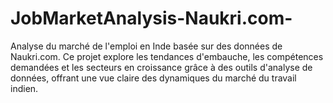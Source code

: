 # JobMarketAnalysis-Naukri.com-
Analyse du marché de l'emploi en Inde basée sur des données de Naukri.com. Ce projet explore les tendances d'embauche, les compétences demandées et les secteurs en croissance grâce à des outils d'analyse de données, offrant une vue claire des dynamiques du marché du travail indien.
